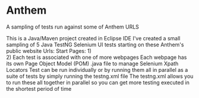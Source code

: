 # Anthem
A sampling of tests run against some of Anthem URLS

This is a Java/Maven project created in Eclipse IDE
I've created a small sampling of 5 Java TestNG Selenium UI tests starting on these Anthem's public website Urls:
Start Pages: 
  1)  
  2)
Each test is associated with one of more webpages
Each webpage has its own Page Object Model (POM) .java file to manage Selenium Xpath Locators
Test can be run individually or by running them all in parallel as a suite of tests by simply running the testng.xml file
The testng.xml allows you to run these all together in parallel so you can get more testing executed in the shortest period of time
